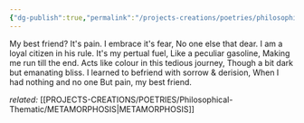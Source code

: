```yaml
---
{"dg-publish":true,"permalink":"/projects-creations/poetries/philosophical-thematic/pain/","created":"2025-03-05T19:23:25.343+05:30","updated":"2025-03-11T10:37:18.851+05:30"}
---
```


My best friend?
It's pain.
I embrace it's fear,
No one else that dear.
I am a loyal citizen in his rule.
It's my pertual fuel,
Like a peculiar gasoline,
Making me run till the end.
Acts like colour in this tedious journey,
Though a bit dark but emanating bliss.
I learned to befriend with sorrow & derision,
When I had nothing and no one
But pain,
my best friend.


*related:* [[PROJECTS-CREATIONS/POETRIES/Philosophical-Thematic/METAMORPHOSIS\|METAMORPHOSIS]]
